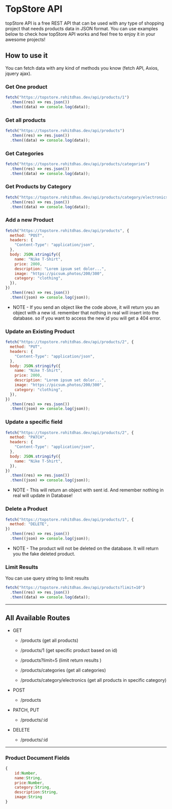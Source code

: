 # TopStore API

topStore API is a free REST API that can be used with any type of shopping project that needs products data in JSON format. You can use examples below to check how topStore API works and feel free to enjoy it in your awesome projects!

## How to use it

You can fetch data with any kind of methods you know (fetch API, Axios, jquery ajax).

### Get One product

```js
fetch("https://topstore.rohitdhas.dev/api/products/1")
  .then((res) => res.json())
  .then((data) => console.log(data));
```

### Get all products

```js
fetch("https://topstore.rohitdhas.dev/api/products")
  .then((res) => res.json())
  .then((data) => console.log(data));
```

### Get Categories

```js
fetch("https://topstore.rohitdhas.dev/api/products/categories")
  .then((res) => res.json())
  .then((data) => console.log(data));
```

### Get Products by Category

```js
fetch("https://topstore.rohitdhas.dev/api/products/category/electronics")
  .then((res) => res.json())
  .then((data) => console.log(data));
```

### Add a new Product

```js
fetch("https://topstore.rohitdhas.dev/api/products", {
  method: "POST",
  headers: {
    "Content-Type": "application/json",
  },
  body: JSON.stringify({
    name: "Nike T-Shirt",
    price: 2000,
    description: "Lorem ipsum set dolor...",
    image: "https://picsum.photos/200/300",
    category: "clothing",
  }),
})
  .then((res) => res.json())
  .then((json) => console.log(json));
```

- NOTE - If you send an object like the code above, it will return you an object with a new id. remember that nothing in real will insert into the database. so if you want to access the new id you will get a 404 error.

### Update an Existing Product

```js
fetch("https://topstore.rohitdhas.dev/api/products/2", {
  method: "PUT",
  headers: {
    "Content-Type": "application/json",
  },
  body: JSON.stringify({
    name: "Nike T-Shirt",
    price: 2000,
    description: "Lorem ipsum set dolor...",
    image: "https://picsum.photos/200/300",
    category: "clothing",
  }),
})
  .then((res) => res.json())
  .then((json) => console.log(json));
```

### Update a specific field

```js
fetch("https://topstore.rohitdhas.dev/api/products/2", {
  method: "PATCH",
  headers: {
    "Content-Type": "application/json",
  },
  body: JSON.stringify({
    name: "Nike T-Shirt",
  }),
})
  .then((res) => res.json())
  .then((json) => console.log(json));
```

- NOTE - This will return an object with sent id. And remember nothing in real will update in Database!

### Delete a Product

```js
fetch("https://topstore.rohitdhas.dev/api/products/1", {
  method: "DELETE",
})
  .then((res) => res.json())
  .then((json) => console.log(json));
```

- NOTE - The product will not be deleted on the database. It will return you the fake deleted product.

### Limit Results

You can use query string to limit results

```js
fetch("https://topstore.rohitdhas.dev/api/products?limit=10")
  .then((res) => res.json())
  .then((data) => console.log(data));
```

---

## All Available Routes

- GET

  - /products (get all products)

  - /products/1 (get specific product based on id)

  - /products?limit=5 (limit return results )

  - /products/categories (get all categories)

  - /products/category/electronics (get all products in specific category)

- POST

  - /products

- PATCH, PUT

  - /products/:id

- DELETE

  - /products/:id

---

### Product Document Fields

```js
{
    id:Number,
    name:String,
    price:Number,
    category:String,
    description:String,
    image:String
}
```
